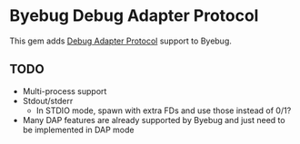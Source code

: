 # Byebug Debug Adapter Protocol

This gem adds [Debug Adapter
Protocol](https://microsoft.github.io/debug-adapter-protocol) support to Byebug.

## TODO

- Multi-process support
- Stdout/stderr
  - In STDIO mode, spawn with extra FDs and use those instead of 0/1?
- Many DAP features are already supported by Byebug and just need to be
  implemented in DAP mode
